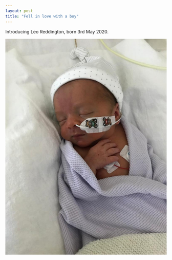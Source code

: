 ```yaml
---
layout: post
title: "Fell in love with a boy" 
---
```



Introducing Leo Reddington, born 3rd May 2020. 

![Picture of newborn baby](/assets/images/leo.jpeg)
